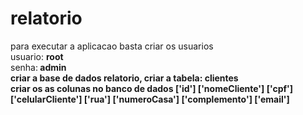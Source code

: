 # relatorio
 para executar a aplicacao basta criar os usuarios <br/>
 usuario: <b>root</b> <br/>
 senha:<b> admin<b><br/>
 criar a base de dados <b>relatorio</b>, criar a tabela: <b>clientes</b><br/>
 criar os as colunas no banco de dados
<b> ['id'] ['nomeCliente'] ['cpf'] ['celularCliente'] ['rua']  ['numeroCasa'] ['complemento'] ['email']</b>
